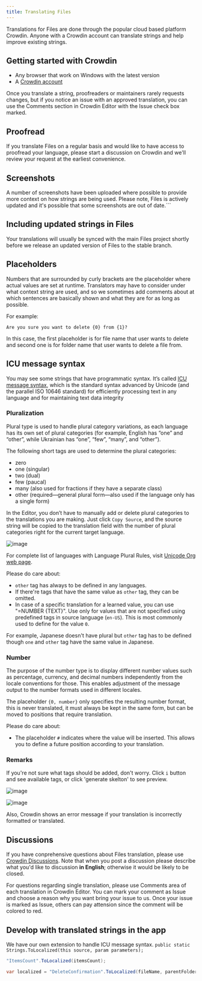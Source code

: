 ```yaml
---
title: Translating Files
---
```


Translations for Files are done through the popular cloud based platform Crowdin. Anyone with a Crowdin account can translate strings and help improve existing strings.

## Getting started with Crowdin

- Any browser that work on Windows with the latest version
- A [Crowdin account](https://accounts.crowdin.com/register)

Once you translate a string, proofreaders or maintainers rarely requests changes, but if you notice an issue with an approved translation, you can use the Comments section in Crowdin Editor with the Issue check box marked.

## Proofread

If you translate Files on a regular basis and would like to have access to proofread your language, please start a discussion on Crowdin and we'll review your request at the earliest convenience.

## Screenshots

A number of screenshots have been uploaded where possible to provide more context on how strings are being used. Please note, Files is actively updated and it's possible that some screenshots are out of date.```

## Including updated strings in Files

Your translations will usually be synced with the main Files project shortly before we release an updated version of Files to the stable branch.

## Placeholders

Numbers that are surrounded by curly brackets are the placeholder where actual values are set at runtime. Translators may have to consider under what context string are used, and so we sometimes add comments about at which sentences are basically shown and what they are for as long as possible.

For example:

```
Are you sure you want to delete {0} from {1}?
```

In this case, the first placeholder is for file name that user wants to delete and second one is for folder name that user wants to delete a file from.

## ICU message syntax

You may see some strings that have programmatic syntax.
It’s called [ICU message syntax](https://support.crowdin.com/icu-message-syntax), which is the standard syntax advanced by Unicode (and the parallel ISO 10646 standard) for efficiently processing text in any language and for maintaining text data integrity

### Pluralization

Plural type is used to handle plural category variations, as each language has its own set of plural categories (for example, English has “one” and “other”, while Ukrainian has “one”, “few”, “many”, and “other”).

The following short tags are used to determine the plural categories:

- zero
- one (singular)
- two (dual)
- few (paucal)
- many (also used for fractions if they have a separate class)
- other (required—general plural form—also used if the language only has a single form)

In the Editor, you don’t have to manually add or delete plural categories to the translations you are making. Just click `Copy Source`, and the source string will be copied to the translation field with the number of plural categories right for the current target language.

![image](https://github.com/files-community/Website/tree/main/static/docs-resources/Crowdin-OnlineEditorToolButtons.jpeg)

For complete list of languages with Language Plural Rules, visit [Unicode Org web page](https://www.unicode.org/cldr/charts/45/supplemental/language_plural_rules.html).

Please do care about:

- `other` tag has always to be defined in any languages.
- If there're tags that have the same value as `other` tag, they can be omitted.
- In case of a specific translation for a learned value, you can use "=NUMBER {TEXT}". Use only for values that are not specified using predefined tags in source language (`en-US`). This is most commonly used to define for the value `0`.

For example, Japanese doesn't have plural but `other` tag has to be defined though `one` and `other` tag have the same value in Japanese.

### Number

The purpose of the number type is to display different number values such as percentage, currency, and decimal numbers independently from the locale conventions for those. This enables adjustment of the message output to the number formats used in different locales.

The placeholder `{0, number}` only specifies the resulting number format, this is never translated, it must always be kept in the same form, but can be moved to positions that require translation.

Please do care about:

- The placeholder `#` indicates where the value will be inserted. This allows you to define a future position according to your translation.

### Remarks

If you're not sure what tags should be added, don't worry. Click `i` button and see available tags, or click 'generate skelton' to see preview.

![image](https://github.com/files-community/Website/tree/main/static/docs-resources/Crowdin-OnlineEditorSupportedPluralCategoryTooltip.jpeg)

![image](https://github.com/files-community/Website/tree/main/static/docs-resources/Crowdin-OnlineEditorGeneratePreviewInfoBar.jpeg)

Also, Crowdin shows an error message if your translation is incorrectly formatted or translated.

## Discussions

If you have conprehensive questions about Files translation, please use [Crowdin Discussions](https://crowdin.com/project/files-app/discussions). Note that when you post a discussion please describe what you'd like to discussion **in English**; otherwise it would be likely to be closed.

For questions regarding single translation, please use Comments area of each translation in Crowdin Editor. You can mark your comment as Issue and choose a reason why you want bring your issue to us. Once your issue is marked as Issue, others can pay attension since the comment will be colored to red.

## Develop with translated strings in the app

We have our own extension to handle ICU message syntax.
`public static Strings.ToLocalized(this source, param parameters);`

```cs
"ItemsCount".ToLocalized(itemsCount);
```

```cs
var localized = "DeleteConfirmation".ToLocalized(fileName, parentFolderName);
```
